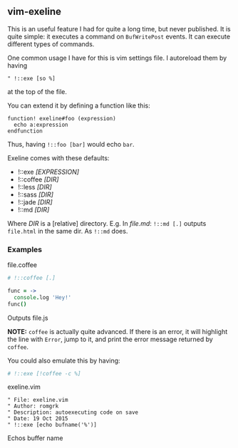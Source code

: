 <!-- !::exe -->

## vim-exeline

This is an useful feature I had for quite a long time, but never published.
It is quite simple: it executes a command on `BufWritePost` events.
It can execute different types of commands.

One common usage I have for this is vim settings file. I autoreload them
by having 
```viml
" !::exe [so %]
``` 
at the top of the file.

You can extend it by defining a function like this:
```viml
function! exeline#foo (expression)
  echo a:expression
endfunction
```
Thus, having `!::foo [bar]` would echo `bar`.

Exeline comes with these defaults:
 * !::exe *[EXPRESSION]*
 * !::coffee *[DIR]*
 * !::less *[DIR]*
 * !::sass *[DIR]*
 * !::jade *[DIR]*
 * !::md *[DIR]*

Where *DIR* is a [relative] directory.
E.g. In *file.md*:
`!::md [.]` outputs `file.html` in the same dir. 
As `!::md` does.

### Examples

file.coffee
```coffee
# !::coffee [.]

func = ->
  console.log 'Hey!'
func()
```
Outputs file.js

**NOTE:** `coffee` is actually quite advanced. If there is an error,
it will highlight the line with `Error`, jump to it, and print the
error message returned by `coffee`.

You could also emulate this by having:

```coffee
# !::exe [!coffee -c %]
```

exeline.vim
```viml
" File: exeline.vim
" Author: romgrk
" Description: autoexecuting code on save
" Date: 19 Oct 2015
" !::exe [echo bufname('%')]
```
Echos buffer name
